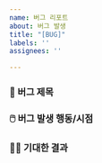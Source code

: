 ```yaml
---
name: 버그 리포트
about: 버그 발생
title: "[BUG]"
labels: ''
assignees: ''

---
```


### 🐛 버그 제목

### 🖱️ 버그 발생 행동/시점

### 🤷‍♂️ 기대한 결과
